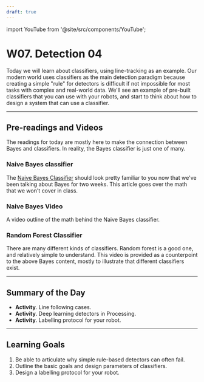 ```yaml
---
draft: true
---
```


import YouTube from '@site/src/components/YouTube';


# W07. Detection 04
Today we will learn about classifiers, using line-tracking as an example. Our modern world uses classifiers as the main detection paradigm because creating a simple "rule" for detectors is difficult if not impossible for most tasks with complex and real-world data. We'll see an example of pre-built classifiers that you can use with your robots, and start to think about how to design a system that can use a classifier.

---
## Pre-readings and Videos
The readings for today are mostly here to make the connection between Bayes and classifiers. In reality, the Bayes classifier is just one of many.

### Naive Bayes classifier
The [Naive Bayes Classifier](https://www.ibm.com/think/topics/naive-bayes) should look pretty familiar to you now that we've been talking about Bayes for two weeks. This article goes over the math that we won't cover in class.

### Naive Bayes Video
<YouTube id="lFJbZ6LVxN8" />
A video outline of the math behind the Naive Bayes classifier.

### Random Forest Classifier
<YouTube id="gkXX4h3qYm4" />
There are many different kinds of classifiers. Random forest is a good one, and relatively simple to understand. This video is provided as a counterpoint to the above Bayes content, mostly to illustrate that different classifiers exist.


---
## Summary of the Day

- **Activity**. Line following cases.
- **Activity**. Deep learning detectors in Processing.
- **Activity**. Labelling protocol for your robot.

<!-- - **Lesson**. [Slug](/teaching/lessons/LINK.md). -->

---
## Learning Goals
1. Be able to articulate why simple rule-based detectors can often fail.
2. Outline the basic goals and design parameters of classifiers.
3. Design a labelling protocol for your robot.